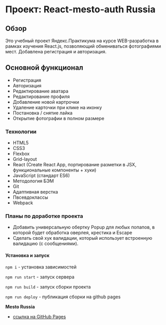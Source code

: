 # Проект: React-mesto-auth Russia

## Обзор

  Это учебный проект Яндекс.Практикума на курсе WEB-разработка в рамках изучения React.js, позволяющий обмениваться фотографиями мест. Добавлена регистрация и авторизация.


## Основной функционал

+ Регистрация
+ Авторизация
+ Редактирование аватара
+ Редактирование профиля
+ Добавление новой картрочки
+ Удаление карточки при клике на иконку
+ Постановка / снятие лайка
+ Открытие фотографии в полном размере


### Технологии
+ HTML5
+ CSS3
+ Flexbox
+ Grid-layout
+ React (Create React App, портирование разметки в JSX, функциональные компоненты + хуки)
+ JavaScript (стандарт ES6)
+ Методология БЭМ
+ Git
+ Адаптивная верстка
+ Пвсевдоклассы
+ Webpack


### Планы по доработке проекта
+ Добавить универсальную обертку Popup для любых попапов, в которой будет обработка оверлея, крестика и Escape
+ Сделать свой хук валидации, который использует встроенную валидацию (с сообщениями).


#### Установка и запуск

`npm i` - установка зависимостей

`npm run start` - запуск сервера

`npm run build` - запуск сборки проекта

`npm run deploy` - публикация сборки на github pages


**Mesto Russia**

* [ссылка на GitHub Pages](https://KarpovYuri.github.io/react-mesto-auth/index.html)
